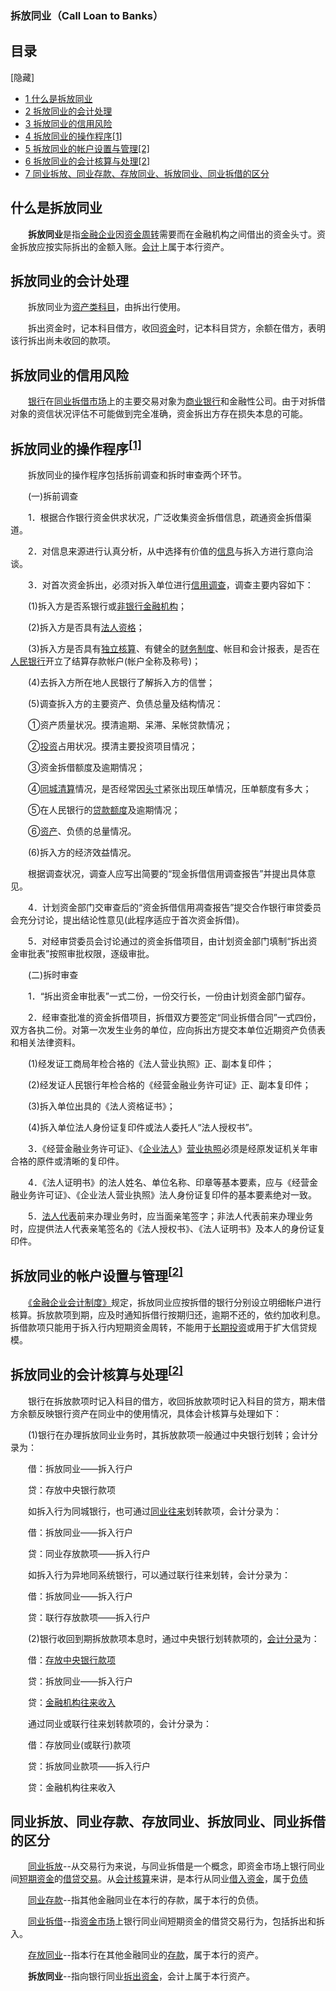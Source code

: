### 拆放同业（Call Loan to Banks）

## 目录

\[隐藏\]

-   [1 什么是拆放同业](https://wiki.mbalib.com/wiki/%E6%8B%86%E6%94%BE%E5%90%8C%E4%B8%9A#.E4.BB.80.E4.B9.88.E6.98.AF.E6.8B.86.E6.94.BE.E5.90.8C.E4.B8.9A)
-   [2 拆放同业的会计处理](https://wiki.mbalib.com/wiki/%E6%8B%86%E6%94%BE%E5%90%8C%E4%B8%9A#.E6.8B.86.E6.94.BE.E5.90.8C.E4.B8.9A.E7.9A.84.E4.BC.9A.E8.AE.A1.E5.A4.84.E7.90.86)
-   [3 拆放同业的信用风险](https://wiki.mbalib.com/wiki/%E6%8B%86%E6%94%BE%E5%90%8C%E4%B8%9A#.E6.8B.86.E6.94.BE.E5.90.8C.E4.B8.9A.E7.9A.84.E4.BF.A1.E7.94.A8.E9.A3.8E.E9.99.A9)
-   [4 拆放同业的操作程序\[1\]](https://wiki.mbalib.com/wiki/%E6%8B%86%E6%94%BE%E5%90%8C%E4%B8%9A#.E6.8B.86.E6.94.BE.E5.90.8C.E4.B8.9A.E7.9A.84.E6.93.8D.E4.BD.9C.E7.A8.8B.E5.BA.8F.07UNIQ37ad2cdc278f2a72-nowiki-00000004-QINU1.07UNIQ37ad2cdc278f2a72-nowiki-00000005-QINU)
-   [5 拆放同业的帐户设置与管理\[2\]](https://wiki.mbalib.com/wiki/%E6%8B%86%E6%94%BE%E5%90%8C%E4%B8%9A#.E6.8B.86.E6.94.BE.E5.90.8C.E4.B8.9A.E7.9A.84.E5.B8.90.E6.88.B7.E8.AE.BE.E7.BD.AE.E4.B8.8E.E7.AE.A1.E7.90.86.07UNIQ37ad2cdc278f2a72-nowiki-00000006-QINU2.07UNIQ37ad2cdc278f2a72-nowiki-00000007-QINU)
-   [6 拆放同业的会计核算与处理\[2\]](https://wiki.mbalib.com/wiki/%E6%8B%86%E6%94%BE%E5%90%8C%E4%B8%9A#.E6.8B.86.E6.94.BE.E5.90.8C.E4.B8.9A.E7.9A.84.E4.BC.9A.E8.AE.A1.E6.A0.B8.E7.AE.97.E4.B8.8E.E5.A4.84.E7.90.86.07UNIQ37ad2cdc278f2a72-nowiki-00000008-QINU2.07UNIQ37ad2cdc278f2a72-nowiki-00000009-QINU)
-   [7 同业拆放、同业存款、存放同业、拆放同业、同业拆借的区分](https://wiki.mbalib.com/wiki/%E6%8B%86%E6%94%BE%E5%90%8C%E4%B8%9A#.E5.90.8C.E4.B8.9A.E6.8B.86.E6.94.BE.E3.80.81.E5.90.8C.E4.B8.9A.E5.AD.98.E6.AC.BE.E3.80.81.E5.AD.98.E6.94.BE.E5.90.8C.E4.B8.9A.E3.80.81.E6.8B.86.E6.94.BE.E5.90.8C.E4.B8.9A.E3.80.81.E5.90.8C.E4.B8.9A.E6.8B.86.E5.80.9F.E7.9A.84.E5.8C.BA.E5.88.86)

## 什么是拆放同业

　　**拆放同业**是指[金融企业](https://wiki.mbalib.com/wiki/%E9%87%91%E8%9E%8D%E4%BC%81%E4%B8%9A "金融企业")因[资金周转](https://wiki.mbalib.com/wiki/%E8%B5%84%E9%87%91%E5%91%A8%E8%BD%AC "资金周转")需要而在金融机构之间借出的资金头寸。资金拆放应按实际拆出的金额入账。[会计](https://wiki.mbalib.com/wiki/%E4%BC%9A%E8%AE%A1 "会计")上属于本行资产。

## 拆放同业的会计处理

　　拆放同业为[资产类科目](https://wiki.mbalib.com/wiki/%E8%B5%84%E4%BA%A7%E7%B1%BB%E7%A7%91%E7%9B%AE "资产类科目")，由拆出行使用。

　　拆出资金时，记本科目借方，收回[资金](https://wiki.mbalib.com/wiki/%E8%B5%84%E9%87%91 "资金")时，记本科目贷方，余额在借方，表明该行拆出尚未收回的款项。

## 拆放同业的信用风险

　　[银行](https://wiki.mbalib.com/wiki/%E9%93%B6%E8%A1%8C "银行")在[同业拆借市场](https://wiki.mbalib.com/wiki/%E5%90%8C%E4%B8%9A%E6%8B%86%E5%80%9F%E5%B8%82%E5%9C%BA "同业拆借市场")上的主要交易对象为[商业银行](https://wiki.mbalib.com/wiki/%E5%95%86%E4%B8%9A%E9%93%B6%E8%A1%8C "商业银行")和金融性公司。由于对拆借对象的资信状况评估不可能做到完全准确，资金拆出方存在损失本息的可能。

## 拆放同业的操作程序<sup id="_ref-0"><a href="https://wiki.mbalib.com/wiki/%E6%8B%86%E6%94%BE%E5%90%8C%E4%B8%9A#_note-0" title="">[1]</a></sup>

　　拆放同业的操作程序包括拆前调查和拆时审查两个环节。

　　(一)拆前调查

　　1．根据合作银行资金供求状况，广泛收集资金拆借信息，疏通资金拆借渠道。

　　2．对信息来源进行认真分析，从中选择有价值的[信息](https://wiki.mbalib.com/wiki/%E4%BF%A1%E6%81%AF "信息")与拆入方进行意向洽谈。

　　3．对首次资金拆出，必须对拆入单位进行[信用调查](https://wiki.mbalib.com/wiki/%E4%BF%A1%E7%94%A8%E8%B0%83%E6%9F%A5 "信用调查")，调查主要内容如下：

　　(1)拆入方是否系银行或[非银行金融机构](https://wiki.mbalib.com/wiki/%E9%9D%9E%E9%93%B6%E8%A1%8C%E9%87%91%E8%9E%8D%E6%9C%BA%E6%9E%84 "非银行金融机构")；

　　(2)拆入方是否具有[法人资格](https://wiki.mbalib.com/wiki/%E6%B3%95%E4%BA%BA%E8%B5%84%E6%A0%BC "法人资格")；

　　(3)拆入方是否具有[独立核算](https://wiki.mbalib.com/wiki/%E7%8B%AC%E7%AB%8B%E6%A0%B8%E7%AE%97 "独立核算")、有健全的[财务制度](https://wiki.mbalib.com/wiki/%E8%B4%A2%E5%8A%A1%E5%88%B6%E5%BA%A6 "财务制度")、帐目和会计报表，是否在[人民银行](https://wiki.mbalib.com/wiki/%E4%BA%BA%E6%B0%91%E9%93%B6%E8%A1%8C "人民银行")开立了结算存款帐户(帐户全称及称号)；

　　(4)去拆入方所在地人民银行了解拆入方的信誉；

　　(5)调查拆入方的主要资产、负债总量及结构情况：

　　①资产质量状况。摸清逾期、呆滞、呆帐贷款情况；

　　②[投资](https://wiki.mbalib.com/wiki/%E6%8A%95%E8%B5%84 "投资")占用状况。摸清主要投资项目情况；

　　③资金拆借额度及逾期情况；

　　④[同城清算](https://wiki.mbalib.com/wiki/%E5%90%8C%E5%9F%8E%E6%B8%85%E7%AE%97 "同城清算")情况，是否经常因[头寸](https://wiki.mbalib.com/wiki/%E5%A4%B4%E5%AF%B8 "头寸")紧张出现压单情况，压单额度有多大；

　　⑤在人民银行的[贷款额度](https://wiki.mbalib.com/wiki/%E8%B4%B7%E6%AC%BE%E9%A2%9D%E5%BA%A6 "贷款额度")及逾期情况；

　　⑥[资产](https://wiki.mbalib.com/wiki/%E8%B5%84%E4%BA%A7 "资产")、负债的总量情况。

　　(6)拆入方的经济效益情况。

　　根据调查状况，调查人应写出简要的“现金拆借信用调查报告”并提出具体意见。

　　4．计划资金部门交审查后的“资金拆借信用凋查报告”提交合作银行审贷委员会充分讨论，提出结论性意见(此程序适应于首次资金拆借)。

　　5．对经审贷委员会讨论通过的资金拆借项目，由计划资金部门填制“拆出资金审批表”按照审批权限，逐级审批。

　　(二)拆时审查

　　1．“拆出资金审批表”一式二份，一份交行长，一份由计划资金部门留存。

　　2．经审查批准的资金拆借项目，拆借双方要签定“同业拆借合同”一式四份，双方各执二份。对第一次发生业务的单位，应向拆出方提交本单位近期资产负债表和相关法律资料。

　　(1)经发证工商局年检合袼的《法人营业执照》正、副本复印件；

　　(2)经发证人民银行年检合格的《经营金融业务许可证》正、副本复印件；

　　(3)拆入单位出具的《法人资格证书》；

　　(4)拆入单位法人身份证复印件或法人委托人“法人授权书”。

　　3．《经营金融业务许可证》、《[企业法人](https://wiki.mbalib.com/wiki/%E4%BC%81%E4%B8%9A%E6%B3%95%E4%BA%BA "企业法人")》[营业执照](https://wiki.mbalib.com/wiki/%E8%90%A5%E4%B8%9A%E6%89%A7%E7%85%A7 "营业执照")必须是经原发证机关年审合袼的原件或清晰的复印件。

　　4．《法人证明书》的法人姓名、单位名称、印章等基本要素，应与《经营金融业务许可证》、《企业法人营业执照》法人身份证复印件的基本要素绝对一致。

　　5．[法人代表](https://wiki.mbalib.com/wiki/%E6%B3%95%E4%BA%BA%E4%BB%A3%E8%A1%A8 "法人代表")前来办理业务时，应当面亲笔签字；非法人代表前来办理业务时，应提供法人代表亲笔签名的《法人授权书》、《法人证明书》及本人的身份证复印件。

## 拆放同业的帐户设置与管理<sup id="_ref-f_0"><a href="https://wiki.mbalib.com/wiki/%E6%8B%86%E6%94%BE%E5%90%8C%E4%B8%9A#_note-f" title="">[2]</a></sup>

　　[《金融企业会计制度》](https://wiki.mbalib.com/wiki/%E3%80%8A%E9%87%91%E8%9E%8D%E4%BC%81%E4%B8%9A%E4%BC%9A%E8%AE%A1%E5%88%B6%E5%BA%A6%E3%80%8B "《金融企业会计制度》")规定，拆放同业应按拆借的银行分别设立明细帐户进行核算。拆放款项到期，应及时通知拆借行按期归还，逾期不还的，依约加收利息。拆借款项只能用于拆入行内短期资金周转，不能用于[长期投资](https://wiki.mbalib.com/wiki/%E9%95%BF%E6%9C%9F%E6%8A%95%E8%B5%84 "长期投资")或用于扩大信贷规模。

## 拆放同业的会计核算与处理<sup id="_ref-f_1"><a href="https://wiki.mbalib.com/wiki/%E6%8B%86%E6%94%BE%E5%90%8C%E4%B8%9A#_note-f" title="">[2]</a></sup>

　　银行在拆放款项时记入科目的借方，收回拆放款项时记入科目的贷方，期末借方余额反映银行资产在同业中的使用情况，具体会计核算与处理如下：

　　(1)银行在办理拆放同业业务时，其拆放款项一般通过中央银行划转；会计分录为：

　　借：拆放同业——拆入行户

　　贷：存放中央银行款项

　　如拆入行为同城银行，也可通过[同业往来](https://wiki.mbalib.com/wiki/%E5%90%8C%E4%B8%9A%E5%BE%80%E6%9D%A5 "同业往来")划转款项，会计分录为：

　　借：拆放同业——拆入行户

　　贷：同业存放款项——拆入行户

　　如拆入行为异地同系统银行，可以通过联行往来划转，会计分录为：

　　借：拆放同业——拆入行户

　　贷：联行存放款项——拆入行户

　　(2)银行收回到期拆放款项本息时，通过中央银行划转款项的，[会计分录](https://wiki.mbalib.com/wiki/%E4%BC%9A%E8%AE%A1%E5%88%86%E5%BD%95 "会计分录")为：

　　借：[存放中央银行款项](https://wiki.mbalib.com/wiki/%E5%AD%98%E6%94%BE%E4%B8%AD%E5%A4%AE%E9%93%B6%E8%A1%8C%E6%AC%BE%E9%A1%B9 "存放中央银行款项")

　　贷：拆放同业——拆入行户

　　贷：[金融机构往来收入](https://wiki.mbalib.com/wiki/%E9%87%91%E8%9E%8D%E6%9C%BA%E6%9E%84%E5%BE%80%E6%9D%A5%E6%94%B6%E5%85%A5 "金融机构往来收入")

　　通过同业或联行往来划转款项的，会计分录为：

　　借：存放同业(或联行)款项

　　贷：拆放同业款项——拆入行户

　　贷：金融机构往来收入

## 同业拆放、同业存款、存放同业、拆放同业、同业拆借的区分

　　[同业拆放](https://wiki.mbalib.com/wiki/%E5%90%8C%E4%B8%9A%E6%8B%86%E6%94%BE "同业拆放")\--从交易行为来说，与同业拆借是一个概念，即资金市场上银行同业间[短期资金](https://wiki.mbalib.com/wiki/%E7%9F%AD%E6%9C%9F%E8%B5%84%E9%87%91 "短期资金")的[借贷交易](https://wiki.mbalib.com/wiki/%E5%80%9F%E8%B4%B7%E4%BA%A4%E6%98%93 "借贷交易")。从[会计核算](https://wiki.mbalib.com/wiki/%E4%BC%9A%E8%AE%A1%E6%A0%B8%E7%AE%97 "会计核算")来讲，是本行从同业[借入资金](https://wiki.mbalib.com/wiki/%E5%80%9F%E5%85%A5%E8%B5%84%E9%87%91 "借入资金")，属于[负债](https://wiki.mbalib.com/wiki/%E8%B4%9F%E5%80%BA "负债")

　　[同业存款](https://wiki.mbalib.com/wiki/%E5%90%8C%E4%B8%9A%E5%AD%98%E6%AC%BE "同业存款")\--指其他金融同业在本行的存款，属于本行的负债。

　　[同业拆借](https://wiki.mbalib.com/wiki/%E5%90%8C%E4%B8%9A%E6%8B%86%E5%80%9F "同业拆借")\--指[资金市场](https://wiki.mbalib.com/wiki/%E8%B5%84%E9%87%91%E5%B8%82%E5%9C%BA "资金市场")上银行同业间短期资金的借贷交易行为，包括拆出和拆入。

　　[存放同业](https://wiki.mbalib.com/wiki/%E5%AD%98%E6%94%BE%E5%90%8C%E4%B8%9A "存放同业")\--指本行在其他金融同业的[存款](https://wiki.mbalib.com/wiki/%E5%AD%98%E6%AC%BE "存款")，属于本行的资产。

　　**拆放同业**\--指向银行同业[拆出资金](https://wiki.mbalib.com/wiki/%E6%8B%86%E5%87%BA%E8%B5%84%E9%87%91 "拆出资金")，会计上属于本行资产。
